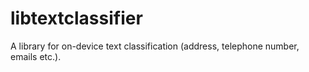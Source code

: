 # libtextclassifier

A library for on-device text classification (address, telephone number,
emails etc.).

